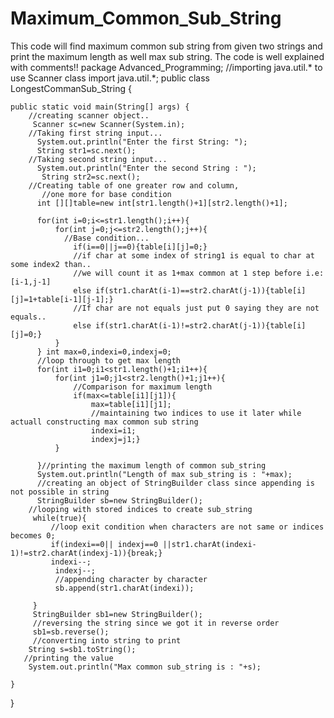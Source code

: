 # Maximum_Common_Sub_String
This code will find maximum common sub string from given two strings and print the maximum length as well max sub string. The code is well explained with comments!!
package Advanced_Programming;
//importing java.util.* to use Scanner class 
import java.util.*;
public class LongestCommanSub_String {
   
	public static void main(String[] args) {
		//creating scanner object..
		 Scanner sc=new Scanner(System.in);
		//Taking first string input...
		  System.out.println("Enter the first String: ");
		  String str1=sc.next();
		//Taking second string input...
		  System.out.println("Enter the second String : ");
		   String str2=sc.next();
		//Creating table of one greater row and column, 
		   //one more for base condition
	      int [][]table=new int[str1.length()+1][str2.length()+1];
	      
	      for(int i=0;i<=str1.length();i++){
	    	  for(int j=0;j<=str2.length();j++){
	    		//Base condition...
	    		  if(i==0||j==0){table[i][j]=0;}
	    		  //if char at some index of string1 is equal to char at some index2 than..
	    		  //we will count it as 1+max common at 1 step before i.e: [i-1,j-1]
	    		  else if(str1.charAt(i-1)==str2.charAt(j-1)){table[i][j]=1+table[i-1][j-1];}
	    		  //If char are not equals just put 0 saying they are not equals..
	    		  else if(str1.charAt(i-1)!=str2.charAt(j-1)){table[i][j]=0;}
	    	  }
	      } int max=0,indexi=0,indexj=0;
	      //loop through to get max length
	      for(int i1=0;i1<str1.length()+1;i1++){
	    	  for(int j1=0;j1<str2.length()+1;j1++){
	    		  //Comparison for maximum length
	    		  if(max<=table[i1][j1]){
	    			  max=table[i1][j1];
	    			  //maintaining two indices to use it later while actuall constructing max common sub string  
	    			  indexi=i1;
	    			  indexj=j1;}
	    	  }
	    	 
	      }//printing the maximum length of common sub_string
	      System.out.println("Length of max sub_string is : "+max);
	      //creating an object of StringBuilder class since appending is not possible in string
	      StringBuilder sb=new StringBuilder();
	    //looping with stored indices to create sub_string
	     while(true){
	    	 //loop exit condition when characters are not same or indices becomes 0; 
	    	 if(indexi==0|| indexj==0 ||str1.charAt(indexi-1)!=str2.charAt(indexj-1)){break;}
	    	 indexi--;
	    	  indexj--;
	    	  //appending character by character
	    	  sb.append(str1.charAt(indexi));
	    	  
	     }
	     StringBuilder sb1=new StringBuilder();
	     //reversing the string since we got it in reverse order
	     sb1=sb.reverse();
	     //converting into string to print
	    String s=sb1.toString();
	   //printing the value
	    System.out.println("Max common sub_string is : "+s);

	}

}
